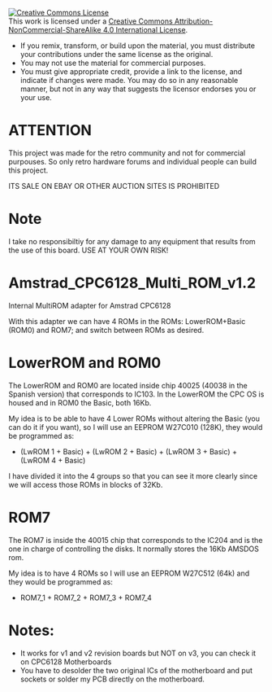 <a rel="license" href="http://creativecommons.org/licenses/by-nc-sa/4.0/"><img alt="Creative Commons License" style="border-width:0" src="https://i.creativecommons.org/l/by-nc-sa/4.0/88x31.png" /></a><br />This work is licensed under a <a rel="license" href="http://creativecommons.org/licenses/by-nc-sa/4.0/">Creative Commons Attribution-NonCommercial-ShareAlike 4.0 International License</a>.

* If you remix, transform, or build upon the material, you must distribute your contributions under the same license as the original.
* You may not use the material for commercial purposes.
* You must give appropriate credit, provide a link to the license, and indicate if changes were made. You may do so in any reasonable manner, but not in any way that suggests the licensor endorses you or your use.

# ATTENTION

This project was made for the retro community and not for commercial purpouses. So only retro hardware forums and individual people can build this project.

ITS SALE ON EBAY OR OTHER AUCTION SITES IS PROHIBITED

# Note

I take no responsibiltiy for any damage to any equipment that results from the use of this board. USE AT YOUR OWN RISK!

# Amstrad_CPC6128_Multi_ROM_v1.2

Internal MultiROM adapter for Amstrad CPC6128

With this adapter we can have 4 ROMs in the ROMs: LowerROM+Basic (ROM0) and ROM7; and switch between ROMs as desired.

# LowerROM and ROM0

The LowerROM and ROM0 are located inside chip 40025 (40038 in the Spanish version) that corresponds to IC103. In the LowerROM the CPC OS is housed and in ROM0 the Basic, both 16Kb.

My idea is to be able to have 4 Lower ROMs without altering the Basic (you can do it if you want), so I will use an EEPROM W27C010 (128K), they would be programmed as:

* (LwROM 1 + Basic) + (LwROM 2 + Basic) + (LwROM 3 + Basic) + (LwROM 4 + Basic)

I have divided it into the 4 groups so that you can see it more clearly since we will access those ROMs in blocks of 32Kb.

# ROM7

The ROM7 is inside the 40015 chip that corresponds to the IC204 and is the one in charge of controlling the disks. It normally stores the 16Kb AMSDOS rom.

My idea is to have 4 ROMs so I will use an EEPROM W27C512 (64k) and they would be programmed as:

* ROM7_1 + ROM7_2 + ROM7_3 + ROM7_4

# Notes:

* It works for v1 and v2 revision boards but NOT on v3, you can check it on CPC6128 Motherboards
* You have to desolder the two original ICs of the motherboard and put sockets or solder my PCB directly on the motherboard.
